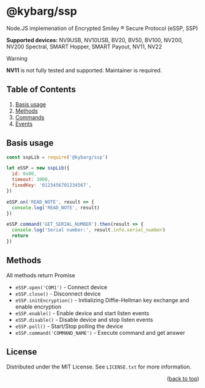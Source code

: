 <a name="readme-top"></a>

# @kybarg/ssp

Node.JS implemenation of Encrypted Smiley ® Secure Protocol (eSSP, SSP)

**Supported devices:** NV9USB, NV10USB, BV20, BV50, BV100, NV200, NV200 Spectral, SMART Hopper, SMART Payout, NV11, NV22

> [!WARNING]
> **NV11** is not fully tested and supported. Maintainer is required.

## Table of Contents

1. [Basis usage](#basis-usage)
2. [Methods](#methods)
3. [Commands](docs/commands.md)
4. [Events](docs/events.md)

## Basis usage

```js
const sspLib = require('@kybarg/ssp')

let eSSP = new sspLib({
  id: 0x00,
  timeout: 3000,
  fixedKey: '0123456701234567',
})

eSSP.on('READ_NOTE', result => {
  console.log('READ_NOTE', result)
})

eSSP.command('GET_SERIAL_NUMBER').then(result => {
  console.log('Serial number:', result.info.serial_number)
  return
})
```

## Methods

All methods return Promise

- `eSSP.open('COM1')` - Connect device
- `eSSP.close()` - Disconnect device
- `eSSP.initEncryption()` - Initializing Diffie-Hellman key exchange and enable encryption
- `eSSP.enable()` - Enable device and start listen events
- `eSSP.disable()` - Disable device and stop listen events
- `eSSP.poll()` - Start/Stop polling the device
- `eSSP.command('COMMAND_NAME')` - Execute command and get answer

<!-- LICENSE -->

## License

Distributed under the MIT License. See `LICENSE.txt` for more information.

<p align="right">(<a href="#readme-top">back to top</a>)</p>

